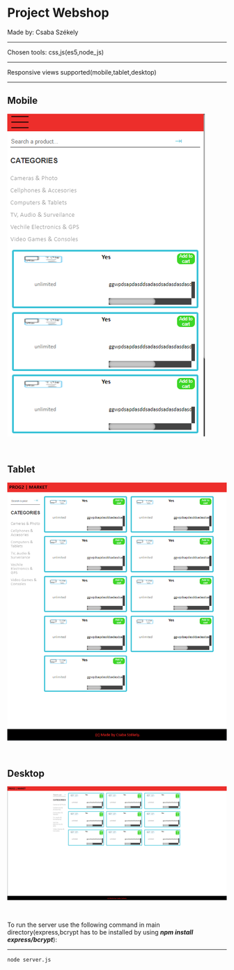Project Webshop
===============

Made by: Csaba Székely
**********************
Chosen tools: css,js(es5,node_js)
*********************************

Responsive views supported(mobile,tablet,desktop)
*************************************************

## Mobile

![mobile_view](design/mobile_view.png)
<p>&nbsp;</p>

## Tablet

![tablet_view](design/tablet_view.png)
<p>&nbsp;</p>

## Desktop

![desktop_view](design/desktop_view.png)
<p>&nbsp;</p>



To run the server use the following command in main directory(express,bcrypt has to be installed by using ***npm install express/bcrypt***):
*******************************************************************************
```
node server.js
```
